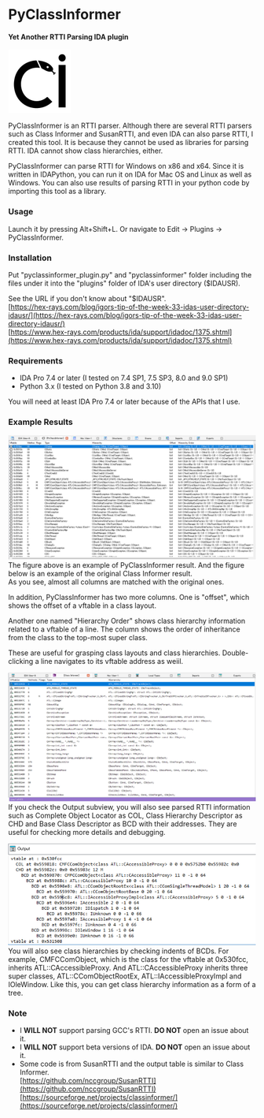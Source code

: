 # PyClassInformer #
#### Yet Another RTTI Parsing IDA plugin ####
![PyClassInformer Icon](/pyclassinformer/pci_icon.png)

PyClassInformer is an RTTI parser. Although there are several RTTI parsers such as Class Informer and SusanRTTI, and even IDA can also parse RTTI, I created this tool. It is because they cannot be used as libraries for parsing RTTI. IDA cannot show class hierarchies, either.

PyClassInformer can parse RTTI for Windows on x86 and x64. Since it is written in IDAPython, you can run it on IDA for Mac OS and Linux as well as Windows. You can also use results of parsing RTTI in your python code by importing this tool as a library.

### Usage ###
Launch it by pressing Alt+Shift+L. Or navigate to Edit -> Plugins -> PyClassInformer.

### Installation ###
Put "pyclassinformer_plugin.py" and "pyclassinformer" folder including the files under it into the "plugins" folder of IDA's user directory ($IDAUSR).

See the URL if you don't know about "$IDAUSR".  
[https://hex-rays.com/blog/igors-tip-of-the-week-33-idas-user-directory-idausr/](https://hex-rays.com/blog/igors-tip-of-the-week-33-idas-user-directory-idausr/)  
[https://www.hex-rays.com/products/ida/support/idadoc/1375.shtml](https://www.hex-rays.com/products/ida/support/idadoc/1375.shtml)

### Requirements ###
- IDA Pro 7.4 or later (I tested on 7.4 SP1, 7.5 SP3, 8.0 and 9.0 SP1)
- Python 3.x (I tested on Python 3.8 and 3.10)

You will need at least IDA Pro 7.4 or later because of the APIs that I use.

### Example Results ###
![PyClassInformer Result](/images/result.png)
The figure above is an example of PyClassInformer result. And the figure below is an example of the original Class Informer result.  
As you see, almost all columns are matched with the original ones.   
  
In addition, PyClassInformer has two more columns. One is "offset", which shows the offset of a vftable in a class layout.  
  
Another one named "Hierarchy Order" shows class hierarchy information related to a vftable of a line. The column shows the order of  inheritance from the class to the top-most super class.  
  
These are useful for grasping class layouts and class hierarchies. Double-clicking a line navigates to its vftable address as weiil.

![Original ClassInformer Result](/images/orig_class_informer.png)
If you check the Output subview, you will also see parsed RTTI information such as Complete Object Locator as COL, Class Hierarchy Descriptor as CHD and Base Class Descriptor as BCD with their addresses. They are useful for checking more details and debugging.

![Class Hierarchy](/images/class_hierarchy.png)  
You will also see class hierarchies by checking indents of BCDs. For example, CMFCComObject, which is the class for the vftable at 0x530fcc, inherits ATL::CAccessibleProxy. And ATL::CAccessibleProxy inherits three super classes, ATL::CComObjectRootEx, ATL::IAccessibleProxyImpl and IOleWindow. Like this, you can get class hierarchy information as a form of a tree.

### Note ###
- I **WILL NOT** support parsing GCC's RTTI. **DO NOT** open an issue about it.
- I **WILL NOT** support beta versions of IDA. **DO NOT** open an issue about it.
- Some code is from SusanRTTI and the output table is similar to Class Informer.  
[https://github.com/nccgroup/SusanRTTI](https://github.com/nccgroup/SusanRTTI)  
[https://sourceforge.net/projects/classinformer/](https://sourceforge.net/projects/classinformer/)
